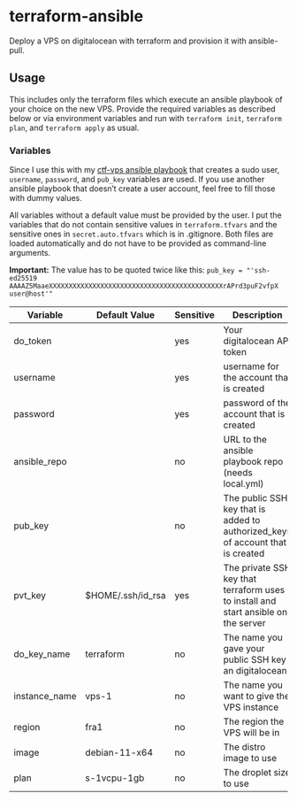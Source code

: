 # terraform-ansible
Deploy a VPS on digitalocean with terraform and provision it with ansible-pull.

## Usage
This includes only the terraform files which execute an ansible playbook of your choice on the new VPS. Provide the required variables as described below or via environment variables and run with `terraform init`, `terraform plan`, and `terraform apply` as usual.

### Variables
Since I use this with my [ctf-vps ansible playbook](https://github.com/iougiri/ctf-vps) that creates a sudo user, `username`, `password`, and `pub_key`  variables are used. If you use another ansible playbook that doesn’t create a user account, feel free to fill those with dummy values. 

All variables without a default value must be provided by the user. I put the variables that do not contain sensitive values in `terraform.tfvars` and the sensitive ones in `secret.auto.tfvars` which is in .gitignore. Both files are loaded automatically and do not have to be provided as command-line arguments.

**Important:** The value has to be quoted twice like this: `pub_key = "'ssh-ed25519 AAAAZ5MaaeXXXXXXXXXXXXXXXXXXXXXXXXXXXXXXXXXXXXXXXXXXXXrAPrd3puF2vfpX user@host'"`

|Variable|Default Value|Sensitive|Description|
|---|---|---|---|
|do_token||yes|Your digitalocean API token|
|username||yes|username for the account that is created|
|password||yes|password of the account that is created|
|ansible_repo||no|URL to the ansible playbook repo (needs local.yml)|
|pub_key||no|The public SSH key that is added to authorized_keys of account that is created|
|pvt_key|$HOME/.ssh/id_rsa|yes|The private SSH key that terraform uses to install and start ansible on the server|
|do_key_name|terraform|no|The name you gave your public SSH key an digitalocean|
|instance_name|vps-1|no|The name you want to give the VPS instance|
|region|fra1|no|The region the VPS will be in|
|image|debian-11-x64|no|The distro image to use|
|plan|s-1vcpu-1gb|no|The droplet size to use|


